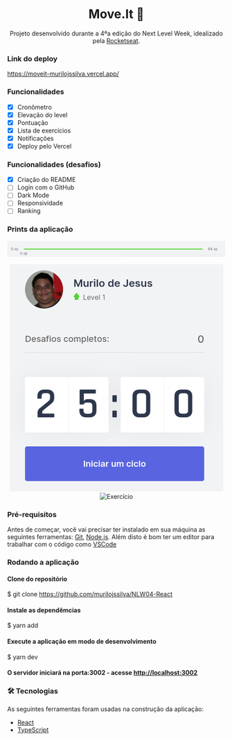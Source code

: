 <h1 align="center">Move.It 🚀</h1>

<p align="center">Projeto desenvolvido durante a 4ªa edição do Next Level Week, idealizado pela <a href="https://github.com/rocketseat">Rocketseat</a>.</p>

### Link do deploy

<p>
	<a href="https://moveit-murilojssilva.vercel.app/">https://moveit-murilojssilva.vercel.app/</a>
</p>

### Funcionalidades

- [x] Cronômetro
- [x] Elevação do level
- [x] Pontuação
- [x] Lista de exercícios
- [x] Notificações
- [X] Deploy pelo Vercel

### Funcionalidades (desafios)
- [x] Criação do README
- [ ] Login com o GitHub
- [ ] Dark Mode
- [ ] Responsividade
- [ ] Ranking

### Prints da aplicação

<p align="center">
	<img alt="Barra de level" src="./public/readme/Barra de level.png" />
</p>

<p align="center">
	<img alt="Countdown" src="./public/readme/Countdown.png" />
	<img alt="Exercício" src="./public/readme/Exercício.png" />
</p>

### Pré-requisitos

Antes de começar, você vai precisar ter instalado em sua máquina as seguintes ferramentas:
[Git](https://git-scm.com), [Node.js](https://nodejs.org/en/). 
Além disto é bom ter um editor para trabalhar com o código como [VSCode](https://code.visualstudio.com/)

### Rodando a aplicação

#### Clone do repositório

$ git clone <https://github.com/murilojssilva/NLW04-React>

#### Instale as dependêmcias

$ yarn add

#### Execute a aplicação em modo de desenvolvimento

$ yarn dev

#### O servidor iniciará na porta:3002 - acesse <http://localhost:3002>

### 🛠 Tecnologias

As seguintes ferramentas foram usadas na construção da aplicação:

- [React](https://pt-br.reactjs.org/)
- [TypeScript](https://www.typescriptlang.org/)